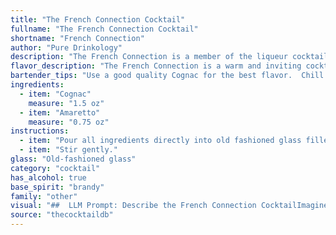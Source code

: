 ```yaml
---
title: "The French Connection Cocktail"
fullname: "The French Connection Cocktail"
shortname: "French Connection"
author: "Pure Drinkology"
description: "The French Connection is a member of the liqueur cocktail family, combining strong spirits with sweet, aromatic liqueurs. While its exact origin is debated, it likely emerged in the 1970s, drawing inspiration from classic French-Italian flavor pairings. "
flavor_description: "The French Connection is a warm and inviting cocktail with a sweet and nutty character. The cognac's rich, fruity notes mingle beautifully with the almond-infused sweetness of the amaretto. Expect a smooth and silky texture with hints of dried fruit, caramel, and a subtle, lingering almond finish. It's a complex yet balanced drink perfect for those seeking a sophisticated indulgence. "
bartender_tips: "Use a good quality Cognac for the best flavor.  Chill both the Cognac and Amaretto before mixing.  Use a chilled glass for serving.  Shake vigorously with ice to ensure proper dilution and a frosty finish.  Don't over-shake; aim for a smooth, velvety texture.  Garnish with a cherry or orange peel for a touch of elegance. "
ingredients:
  - item: "Cognac"
    measure: "1.5 oz"
  - item: "Amaretto"
    measure: "0.75 oz"
instructions:
  - item: "Pour all ingredients directly into old fashioned glass filled with ice cubes."
  - item: "Stir gently."
glass: "Old-fashioned glass"
category: "cocktail"
has_alcohol: true
base_spirit: "brandy"
family: "other"
visual: "##  LLM Prompt: Describe the French Connection CocktailImagine a glass filled with a rich, amber liquid, reminiscent of polished mahogany. Tiny, shimmering bubbles rise slowly from the bottom, like whispers of a forgotten secret. The aroma, a captivating blend of sweet almond and dried fruit, hangs delicately in the air. Hints of caramel and oak emerge, revealing the complexity of the Cognac base.  **Describe the following:*** **Color:** How would you describe the color of the drink? What shades are present?* **Texture:** What does the drink look like in terms of texture? Is it smooth, oily, or bubbly? * **Clarity:** Is the drink clear, cloudy, or layered? * **Presentation:** How is the drink usually served? In a chilled glass? With a garnish? Please provide a detailed and evocative description of the **French Connection** cocktail, using your knowledge of how the ingredients interact and the visual cues they create. "
source: "thecocktaildb"
---
```


